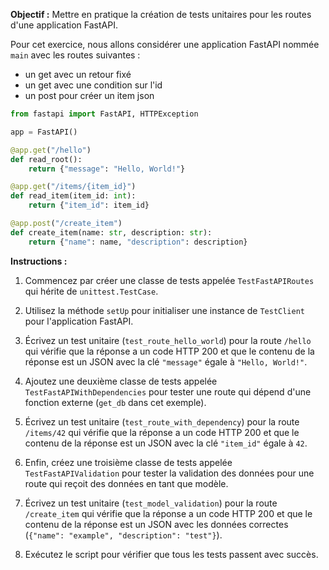 **Objectif :** Mettre en pratique la création de tests unitaires pour les routes d'une application FastAPI.

Pour cet exercice, nous allons considérer une application FastAPI nommée `main` avec les routes suivantes :
- un get avec un retour fixé
- un get avec une condition sur l'id
- un post pour créer un item json

```python
from fastapi import FastAPI, HTTPException

app = FastAPI()

@app.get("/hello")
def read_root():
    return {"message": "Hello, World!"}

@app.get("/items/{item_id}")
def read_item(item_id: int):
    return {"item_id": item_id}

@app.post("/create_item")
def create_item(name: str, description: str):
    return {"name": name, "description": description}
```

**Instructions :**

1. Commencez par créer une classe de tests appelée `TestFastAPIRoutes` qui hérite de `unittest.TestCase`.

2. Utilisez la méthode `setUp` pour initialiser une instance de `TestClient` pour l'application FastAPI.

3. Écrivez un test unitaire (`test_route_hello_world`) pour la route `/hello` qui vérifie que la réponse a un code HTTP 200 et que le contenu de la réponse est un JSON avec la clé `"message"` égale à `"Hello, World!"`.

4. Ajoutez une deuxième classe de tests appelée `TestFastAPIWithDependencies` pour tester une route qui dépend d'une fonction externe (`get_db` dans cet exemple).

5. Écrivez un test unitaire (`test_route_with_dependency`) pour la route `/items/42` qui vérifie que la réponse a un code HTTP 200 et que le contenu de la réponse est un JSON avec la clé `"item_id"` égale à `42`.

6. Enfin, créez une troisième classe de tests appelée `TestFastAPIValidation` pour tester la validation des données pour une route qui reçoit des données en tant que modèle.

7. Écrivez un test unitaire (`test_model_validation`) pour la route `/create_item` qui vérifie que la réponse a un code HTTP 200 et que le contenu de la réponse est un JSON avec les données correctes (`{"name": "example", "description": "test"}`).

8. Exécutez le script pour vérifier que tous les tests passent avec succès.